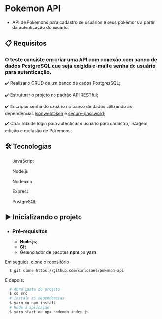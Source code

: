# Pokemon API

- API de Pokemons para cadastro de usuários e seus pokemons a partir da autenticação do usuário.

## 📋 Requisitos

### O teste consiste em criar uma API com conexão com banco de dados PostgreSQL que seja exigida e-mail e senha do usuário para autenticação.

✔️ Realizar o CRUD de um banco de dados PostgresSQL;

✔️ Estruturar o projeto no padrão API RESTful;

✔️ Encriptar senha do usuário no banco de dados utilizando as dependências [jsonwebtoken](https://www.npmjs.com/package/jsonwebtoken) e [secure-password](https://www.npmjs.com/package/secure-password);

✔️ Criar rota de login para autenticar o usuário para cadastro, listagem, edição e exclusão de Pokemons;

## 🛠 Tecnologias

<img src="https://www.kindpng.com/picc/m/67-678384_transparent-javascript-icon-png-png-download.png" width="16" height="16" /> &nbsp;JavaScript

<img src="https://media.istockphoto.com/vectors/nodejs-vector-logo-backend-programming-in-javascript-server-vector-id1195857274?k=20&m=1195857274&s=170667a&w=0&h=k8oHsv3ehrvhviozLlvhEjGHweiHU7hbBv7bHEkgUqc=" width="16" height="16" /> &nbsp;Node.js

<img src="https://user-images.githubusercontent.com/13700/35731649-652807e8-080e-11e8-88fd-1b2f6d553b2d.png" width="16" height="16" /> &nbsp;Nodemon

<img src="https://w7.pngwing.com/pngs/925/447/png-transparent-express-js-node-js-javascript-mongodb-node-js-text-trademark-logo.png" width="16" height="16" /> &nbsp;Express

<img src="https://upload.wikimedia.org/wikipedia/commons/thumb/2/29/Postgresql_elephant.svg/1200px-Postgresql_elephant.svg.png" width="16" height="16" /> &nbsp;PostgreSQL

## ▶️ Inicializando o projeto

- ### **Pré-requisitos**

  - **Node.js**;
  - **Git**
  - Gerenciador de pacotes **npm** ou **yarn**

Em seguida, clone o repositório

```sh
  $ git clone https://github.com/carlosael/pokemon-api
```

E depois:

```sh
  # Abra pasta do projeto
  $ cd src
  # Instale as dependencias
  $ yarn ou npm install
  # Rode a aplicação
  $ yarn start ou npx nodemon index.js
```
